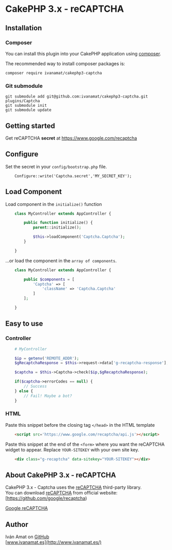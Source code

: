 # CakePHP 3.x - reCAPTCHA

## Installation

### Composer

You can install this plugin into your CakePHP application using [composer](http://getcomposer.org).

The recommended way to install composer packages is:

```
composer require ivanamat/cakephp3-captcha
```

### Git submodule
```
git submodule add git@github.com:ivanamat/cakephp3-captcha.git plugins/Captcha
git submodule init
git submodule update
```
## Getting started

Get reCAPTCHA **secret** at https://www.google.com/recaptcha

## Configure

Set the secret in your `config/bootstrap.php` file.  

```
    Configure::write('Captcha.secret','MY_SECRET_KEY');
```

## Load Component

Load component in the `initialize()` function

```php
    class MyController extends AppController {

        public function initialize() {
            parent::initialize();

            $this->loadComponent('Captcha.Captcha');
        }

    }
```

...or load the component in the `array of components`.

```php
    class MyController extends AppController {

        public $components = [
            'Captcha' => [
                'className' => 'Captcha.Captcha'
            ]
        ];

    }
```

## Easy to use

### Controller
```php
    # MyController

    $ip = getenv('REMOTE_ADDR');
    $gRecaptchaResponse = $this->request->data['g-recaptcha-response'];

    $captcha = $this->Captcha->check($ip,$gRecaptchaResponse);

    if($captcha->errorCodes == null) {
        // Success
    } else {
        // Fail! Maybe a bot?
    }
```

### HTML
Paste this snippet before the closing tag `</head>` in the HTML template
```html
    <script src='https://www.google.com/recaptcha/api.js'></script>
```

Paste this snippet at the end of the `<form>` where you want the reCAPTCHA widget to appear. Replace `YOUR-SITEKEY` with your own site key.  
```html
    <div class="g-recaptcha" data-sitekey="YOUR-SITEKEY"></div>
```

## About CakePHP 3.x - reCAPTCHA

CakePHP 3.x - Captcha uses the [reCAPTCHA](https://github.com/google/recaptcha) third-party library.  
You can download [reCAPTCHA](https://github.com/google/recaptcha) from official website: [https://github.com/google/recaptcha)

[Google reCAPTCHA](https://developers.google.com/recaptcha)


## Author

Iván Amat on [GitHub](https://github.com/ivanamat)  
[www.ivanamat.es](http://www.ivanamat.es/)
